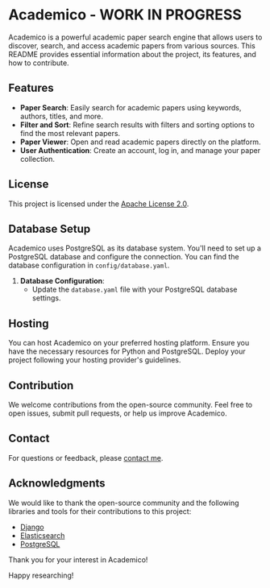 # Academico - WORK IN PROGRESS

Academico is a powerful academic paper search engine that allows users to discover, search, and access academic papers from various sources. This README provides essential information about the project, its features, and how to contribute.

## Features

- **Paper Search**: Easily search for academic papers using keywords, authors, titles, and more.
- **Filter and Sort**: Refine search results with filters and sorting options to find the most relevant papers.
- **Paper Viewer**: Open and read academic papers directly on the platform.
- **User Authentication**: Create an account, log in, and manage your paper collection.

## License

This project is licensed under the [Apache License 2.0](LICENSE).

## Database Setup

Academico uses PostgreSQL as its database system. You'll need to set up a PostgreSQL database and configure the connection. You can find the database configuration in `config/database.yaml`.

1. **Database Configuration**:
   - Update the `database.yaml` file with your PostgreSQL database settings.

## Hosting

You can host Academico on your preferred hosting platform. Ensure you have the necessary resources for Python and PostgreSQL. Deploy your project following your hosting provider's guidelines.

## Contribution

We welcome contributions from the open-source community. Feel free to open issues, submit pull requests, or help us improve Academico.

## Contact

For questions or feedback, please [contact me](mailto:stamencho.bogdanovski@gmail.com).

## Acknowledgments

We would like to thank the open-source community and the following libraries and tools for their contributions to this project:

- [Django](https://www.djangoproject.com/)
- [Elasticsearch](https://www.elastic.co/)
- [PostgreSQL](https://www.postgresql.org/)

Thank you for your interest in Academico!

Happy researching!
